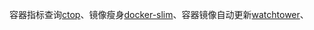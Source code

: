 容器指标查询[ctop](https://github.com/bcicen/ctop)、镜像瘦身[docker-slim](https://github.com/docker-slim/docker-slim)、容器镜像自动更新[watchtower](https://github.com/containrrr/watchtower)、

